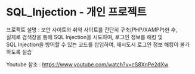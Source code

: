 # SQL_Injection - 개인 프로젝트<br>
프로젝트 설명 : 보안 사이트와 취약 사이트를 간단히 구축(PHP/XAMPP)한 후,<br>
실제로 검색창을 통해 SQL Injection을 시도하여, 로그인 정보를 해킹 및<br>
SQL Injection을 방어할 수 있는 코드를 삽입하여, 재시도시 로그인 정보 해킹이 불가하도록 실습<br>

Youtube 참조 : https://www.youtube.com/watch?v=cS8XnPe2dXw
